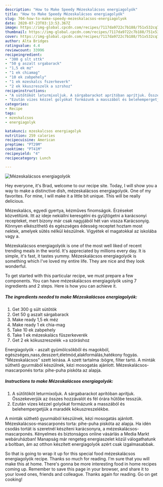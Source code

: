 ```yaml
---
description: "How to Make Speedy Mézeskalácsos energiagolyók"
title: "How to Make Speedy Mézeskalácsos energiagolyók"
slug: 704-how-to-make-speedy-mezeskalacsos-energiagolyok
date: 2020-07-23T03:13:53.367Z
image: https://img-global.cpcdn.com/recipes/7117da9722c7b188/751x532cq70/mezeskalacsos-energiagolyok-recept-foto.jpg
thumbnail: https://img-global.cpcdn.com/recipes/7117da9722c7b188/751x532cq70/mezeskalacsos-energiagolyok-recept-foto.jpg
cover: https://img-global.cpcdn.com/recipes/7117da9722c7b188/751x532cq70/mezeskalacsos-energiagolyok-recept-foto.jpg
author: Alta Bridges
ratingvalue: 4.4
reviewcount: 33996
recipeingredient:
- "300 g slt sttk"
- "50 g aszalt srgabarack"
- "1,5 ek mz"
- "1 ek chiamag"
- "10 ek zabpehely"
- "1 ek mzeskalcs fszerkeverk"
- "2 ek kkuszreszelk a szrshoz"
recipeinstructions:
- "A sütőtököt leturmixoljuk. A sárgabarackot aprítóban aprítjuk. Összekeverjük az összes hozzávalót és fél órára hűtőbe tesszük."
- "Ezután vizes kézzel golyókat formázunk a masszából és belehempergetjük a maradék kókuszreszelékbe."
categories:
- Recipe
tags:
- mzeskalcsos
- energiagolyk

katakunci: mzeskalcsos energiagolyk 
nutrition: 259 calories
recipecuisine: American
preptime: "PT29M"
cooktime: "PT41M"
recipeyield: "4"
recipecategory: Lunch

---
```



![Mézeskalácsos energiagolyók](https://img-global.cpcdn.com/recipes/7117da9722c7b188/751x532cq70/mezeskalacsos-energiagolyok-recept-foto.jpg)

Hey everyone, it's Brad, welcome to our recipe site. Today, I will show you a way to make a distinctive dish, mézeskalácsos energiagolyók. One of my favorites. For mine, I will make it a little bit unique. This will be really delicious.

Mézeskalács, egyedi gyertya, kézműves finomságok. Érzéseket közvetítünk. Itt az ideje nekiállni keresgélni és gyűjtögetni a karácsonyi recepteket, mert bizony már csak nagyjából hét van vissza Karácsonyig. Könnyen elkészíthető és egészséges édesség receptet hoztam most nektek, amelyek sütés nélkül készülnek. Vigyétek el magatokkal az iskolába vagy a.

Mézeskalácsos energiagolyók is one of the most well liked of recent trending meals in the world. It's appreciated by millions every day. It is simple, it's fast, it tastes yummy. Mézeskalácsos energiagolyók is something which I've loved my entire life. They are nice and they look wonderful.


To get started with this particular recipe, we must prepare a few components. You can have mézeskalácsos energiagolyók using 7 ingredients and 2 steps. Here is how you can achieve it.

<!--inarticleads1-->

##### The ingredients needed to make Mézeskalácsos energiagolyók:

1. Get 300 g sült sütőtök
1. Get 50 g aszalt sárgabarack
1. Make ready 1,5 ek méz
1. Make ready 1 ek chia-mag
1. Take 10 ek zabpehely
1. Take 1 ek mézeskalács fűszerkeverék
1. Get 2 ek kókuszreszelék +a szóráshoz


Energiagolyók - aszalt gyümölcsökből és magokból, egészséges,nass,desszert,életmód,alakformálás,hatékony fogyás. &#34;Mézeskalácsos&#34; szett leírása. A szett tartalma :bögre, filter tartó. A minták süthető gyurmából készülnek, kézi mosogatás ajánlott. Mézeskalácsos-mascarponés torta: pihe-puha piskóta az alapja. 

<!--inarticleads2-->

##### Instructions to make Mézeskalácsos energiagolyók:

1. A sütőtököt leturmixoljuk. A sárgabarackot aprítóban aprítjuk. Összekeverjük az összes hozzávalót és fél órára hűtőbe tesszük.
1. Ezután vizes kézzel golyókat formázunk a masszából és belehempergetjük a maradék kókuszreszelékbe.


A minták süthető gyurmából készülnek, kézi mosogatás ajánlott. Mézeskalácsos-mascarponés torta: pihe-puha piskóta az alapja. Ha idén csodás tortát is szeretnél készíteni karácsonyra, a mézeskalácsos-mascarponés. Kényelmes és biztonságos online vásárlás a Media Markt webáruházban! Manapság már rengeteg energiaszelet közül válogathatunk a boltban, ám az otthon készített energiagolyók azért csak izgalmasabbak. 

So that is going to wrap it up for this special food mézeskalácsos energiagolyók recipe. Thanks so much for reading. I'm sure that you will make this at home. There's gonna be more interesting food in home recipes coming up. Remember to save this page in your browser, and share it to your loved ones, friends and colleague. Thanks again for reading. Go on get cooking!
